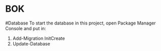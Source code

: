 # BOK

#Database
To start the database in this project, open Package Manager Console and put in:
1. Add-Migration InitCreate
2. Update-Database
